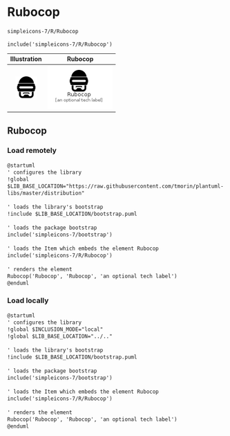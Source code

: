 # Rubocop


```text
simpleicons-7/R/Rubocop
```

```text
include('simpleicons-7/R/Rubocop')
```



| Illustration | Rubocop |
| :---: | :---: |
| ![illustration for Illustration](../../simpleicons-7/R/Rubocop.png) | ![illustration for Rubocop](../../simpleicons-7/R/Rubocop.Local.png) |




## Rubocop

### Load remotely
```plantuml
@startuml
' configures the library
!global $LIB_BASE_LOCATION="https://raw.githubusercontent.com/tmorin/plantuml-libs/master/distribution"

' loads the library's bootstrap
!include $LIB_BASE_LOCATION/bootstrap.puml

' loads the package bootstrap
include('simpleicons-7/bootstrap')

' loads the Item which embeds the element Rubocop
include('simpleicons-7/R/Rubocop')

' renders the element
Rubocop('Rubocop', 'Rubocop', 'an optional tech label')
@enduml
```

### Load locally
```plantuml
@startuml
' configures the library
!global $INCLUSION_MODE="local"
!global $LIB_BASE_LOCATION="../.."

' loads the library's bootstrap
!include $LIB_BASE_LOCATION/bootstrap.puml

' loads the package bootstrap
include('simpleicons-7/bootstrap')

' loads the Item which embeds the element Rubocop
include('simpleicons-7/R/Rubocop')

' renders the element
Rubocop('Rubocop', 'Rubocop', 'an optional tech label')
@enduml
```

